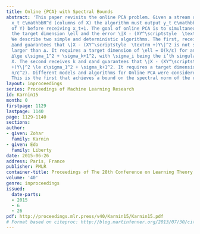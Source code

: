 ```yaml
---
title: Online {PCA} with Spectral Bounds
abstract: 'This paper revisits the online PCA problem. Given a stream of n vectors
  x_t ∈\mathbbR^d (columns of X) the algorithm must output y_t ∈\mathbbR^\ell  (columns
  of Y) before receiving x_t+1. The goal of online PCA is to simultaneously minimize
  the target dimension \ell and the error \|X - (XY^\scriptstyle  \textrm +)Y\|^2.
  We describe two simple and deterministic algorithms. The first, receives a parameter
  ∆and guarantees that \|X - (XY^\scriptstyle  \textrm +)Y\|^2 is not significantly
  larger than ∆. It requires a target dimension of \ell = O(k/ε) for any k,εsuch that
  ∆\ge ε\sigma_1^2 + \sigma_k+1^2, with \sigma_i being the i’th singular value of
  X. The second receives k and εand guarantees that \|X - (XY^\scriptstyle  \textrm
  +)Y\|^2 \le ε\sigma_1^2 + \sigma_k+1^2. It requires a target dimension of O( k\log
  n/ε^2). Different models and algorithms for Online PCA were considered in the past.
  This is the first that achieves a bound on the spectral norm of the residual matrix. '
layout: inproceedings
series: Proceedings of Machine Learning Research
id: Karnin15
month: 0
firstpage: 1129
lastpage: 1140
page: 1129-1140
sections: 
author:
- given: Zohar
  family: Karnin
- given: Edo
  family: Liberty
date: 2015-06-26
address: Paris, France
publisher: PMLR
container-title: Proceedings of The 28th Conference on Learning Theory
volume: '40'
genre: inproceedings
issued:
  date-parts:
  - 2015
  - 6
  - 26
pdf: http://proceedings.mlr.press/v40/Karnin15/Karnin15.pdf
# Format based on citeproc: http://blog.martinfenner.org/2013/07/30/citeproc-yaml-for-bibliographies/
---
```

